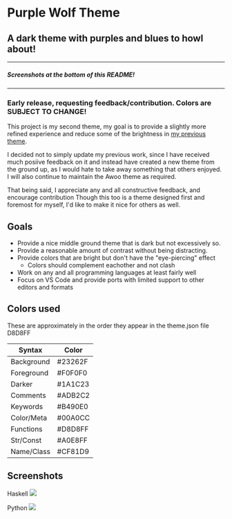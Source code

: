 # Purple Wolf Theme
## A dark theme with purples and blues to howl about!
---
##### Screenshots at the bottom of this README!

---

### Early release, requesting feedback/contribution. Colors are SUBJECT TO CHANGE!

This project is my second theme, my goal is to provide a slightly more refined experience and reduce some of the brightness in [my previous theme](https://github.com/CodeBizarre/vscode-awoo-theme).

I decided not to simply update my previous work, since I have received much posiive feedback on it and instead have created a new theme from the ground up, as I would hate to take away something that others enjoyed. I will also continue to maintain the Awoo theme as required.

That being said, I appreciate any and all constructive feedback, and encourage contribution Though this too is a theme designed first and foremost for myself, I'd like to make it nice for others as well.

## Goals
* Provide a nice middle ground theme that is dark but not excessively so.
* Provide a reasonable amount of contrast without being distracting.
* Provide colors that are bright but don't have the "eye-piercing" effect
  * Colors should complement eachother and not clash
* Work on any and all programming languages at least fairly well
* Focus on VS Code and provide ports with limited support to other editors and formats

## Colors used
These are approximately in the order they appear in the theme.json file
D8D8FF

| Syntax     | Color   |
| ---------- | ------- |
| Background | #23262F |
| Foreground | #F0F0F0 |
| Darker     | #1A1C23 |
| Comments   | #ADB2C2 |
| Keywords   | #B490E0 |
| Color/Meta | #00A0CC |
| Functions  | #D8D8FF |
| Str/Const  | #A0E8FF |
| Name/Class | #CF81D9 |

## Screenshots

Haskell
![](https://i.imgur.com/E6i12JG.png)

Python
![](https://i.imgur.com/xhca8hg.png)